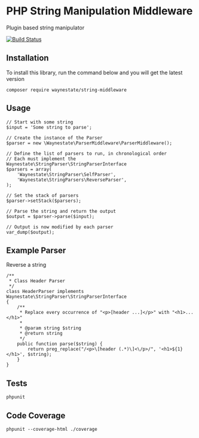 # PHP String Manipulation Middleware

Plugin based string manipulator

[![Build Status](https://travis-ci.org/waynestate/string-middleware.svg)](https://travis-ci.org/waynestate/string-middleware)

## Installation

To install this library, run the command below and you will get the latest version

    composer require waynestate/string-middleware
    
## Usage

    // Start with some string
    $input = 'Some string to parse';

    // Create the instance of the Parser
    $parser = new \Waynestate\ParserMiddleware\ParserMiddleware();
    
    // Define the list of parsers to run, in chronological order
    // Each must implement the Waynestate\StringParser\StringParserInterface
    $parsers = array(
        'Waynestate\StringParser\SelfParser',
        'Waynestate\StringParsers\ReverseParser',
    );
    
    // Set the stack of parsers
    $parser->setStack($parsers);
    
    // Parse the string and return the output
    $output = $parser->parse($input);
    
    // Output is now modified by each parser
    var_dump($output);
    
## Example Parser

Reverse a string

    /**
     * Class Header Parser
     */
    class HeaderParser implements Waynestate\StringParser\StringParserInterface
    {
        /**
         * Replace every occurrence of "<p>[header ...]</p>" with "<h1>...</h1>"
         *
         * @param string $string
         * @return string
         */
        public function parse($string) {
            return preg_replace("/<p>\[header (.*)\]<\/p>/", '<h1>${1}</h1>', $string);
        }
    }
    
## Tests

    phpunit

## Code Coverage

    phpunit --coverage-html ./coverage
